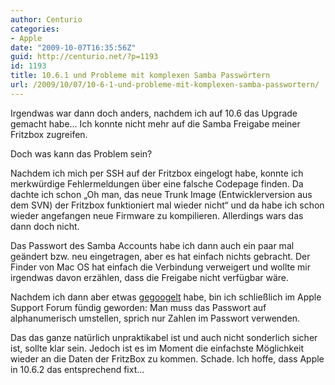 ```yaml
---
author: Centurio
categories:
- Apple
date: "2009-10-07T16:35:56Z"
guid: http://centurio.net/?p=1193
id: 1193
title: 10.6.1 und Probleme mit komplexen Samba Passwörtern
url: /2009/10/07/10-6-1-und-probleme-mit-komplexen-samba-passwortern/
---
```

Irgendwas war dann doch anders, nachdem ich auf 10.6 das Upgrade gemacht habe... Ich konnte nicht mehr auf die Samba Freigabe meiner Fritzbox zugreifen.

Doch was kann das Problem sein?  
<!--more-->

Nachdem ich mich per SSH auf der Fritzbox eingelogt habe, konnte ich merkwürdige Fehlermeldungen über eine falsche Codepage finden. Da dachte ich schon &#8222;Oh man, das neue Trunk Image (Entwicklerversion aus dem SVN) der Fritzbox funktioniert mal wieder nicht&#8220; und da habe ich schon wieder angefangen neue Firmware zu kompilieren. Allerdings wars das dann doch nicht.

Das Passwort des Samba Accounts habe ich dann auch ein paar mal geändert bzw. neu eingetragen, aber es hat einfach nichts gebracht. Der Finder von Mac OS hat einfach die Verbindung verweigert und wollte mir irgendwas davon erzählen, dass die Freigabe nicht verfügbar wäre.

Nachdem ich dann aber etwas [gegoogelt](http://www.google.de/search?q=10.6+smb+probleme) habe, bin ich schließlich im Apple Support Forum fündig geworden: Man muss das Passwort auf alphanumerisch umstellen, sprich nur Zahlen im Passwort verwenden. 

Das das ganze natürlich unpraktikabel ist und auch nicht sonderlich sicher ist, sollte klar sein. Jedoch ist es im Moment die einfachste Möglichkeit wieder an die Daten der FritzBox zu kommen. Schade. Ich hoffe, dass Apple in 10.6.2 das entsprechend fixt...